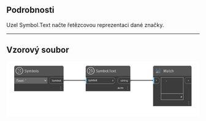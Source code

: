 ## Podrobnosti
Uzel Symbol.Text načte řetězcovou reprezentaci dané značky.
___
## Vzorový soubor

![Symbol.Text](./DynamoUnits.Symbol.Text_img.png)
